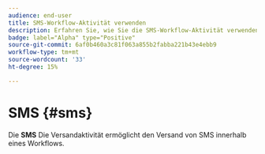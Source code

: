 ```yaml
---
audience: end-user
title: SMS-Workflow-Aktivität verwenden
description: Erfahren Sie, wie Sie die SMS-Workflow-Aktivität verwenden
badge: label="Alpha" type="Positive"
source-git-commit: 6af0b460a3c81f063a855b2fabba221b43e4ebb9
workflow-type: tm+mt
source-wordcount: '33'
ht-degree: 15%

---
```



# SMS {#sms}

Die **SMS** Die Versandaktivität ermöglicht den Versand von SMS innerhalb eines Workflows.


